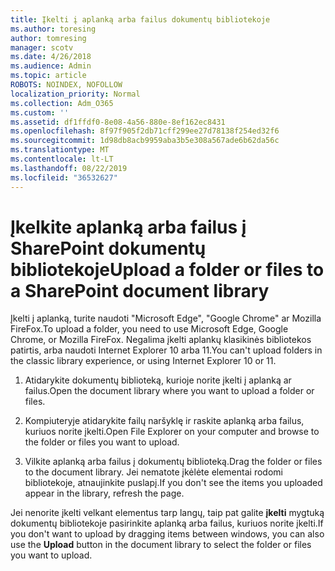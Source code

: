 ```yaml
---
title: Įkelti į aplanką arba failus dokumentų bibliotekoje
ms.author: toresing
author: tomresing
manager: scotv
ms.date: 4/26/2018
ms.audience: Admin
ms.topic: article
ROBOTS: NOINDEX, NOFOLLOW
localization_priority: Normal
ms.collection: Adm_O365
ms.custom: ''
ms.assetid: df1ffdf0-8e08-4a56-880e-8ef162ec8431
ms.openlocfilehash: 8f97f905f2db71cff299ee27d78138f254ed32f6
ms.sourcegitcommit: 1d98db8acb9959aba3b5e308a567ade6b62da56c
ms.translationtype: MT
ms.contentlocale: lt-LT
ms.lasthandoff: 08/22/2019
ms.locfileid: "36532627"
---
```

# <a name="upload-a-folder-or-files-to-a-sharepoint-document-library"></a><span data-ttu-id="77a1b-102">Įkelkite aplanką arba failus į SharePoint dokumentų bibliotekoje</span><span class="sxs-lookup"><span data-stu-id="77a1b-102">Upload a folder or files to a SharePoint document library</span></span>

<span data-ttu-id="77a1b-103">Įkelti į aplanką, turite naudoti "Microsoft Edge", "Google Chrome" ar Mozilla FireFox.</span><span class="sxs-lookup"><span data-stu-id="77a1b-103">To upload a folder, you need to use Microsoft Edge, Google Chrome, or Mozilla FireFox.</span></span> <span data-ttu-id="77a1b-104">Negalima įkelti aplankų klasikinės bibliotekos patirtis, arba naudoti Internet Explorer 10 arba 11.</span><span class="sxs-lookup"><span data-stu-id="77a1b-104">You can't upload folders in the classic library experience, or using Internet Explorer 10 or 11.</span></span>
  
1. <span data-ttu-id="77a1b-105">Atidarykite dokumentų biblioteką, kurioje norite įkelti į aplanką ar failus.</span><span class="sxs-lookup"><span data-stu-id="77a1b-105">Open the document library where you want to upload a folder or files.</span></span>
    
2. <span data-ttu-id="77a1b-106">Kompiuteryje atidarykite failų naršyklę ir raskite aplanką arba failus, kuriuos norite įkelti.</span><span class="sxs-lookup"><span data-stu-id="77a1b-106">Open File Explorer on your computer and browse to the folder or files you want to upload.</span></span>
    
3. <span data-ttu-id="77a1b-107">Vilkite aplanką arba failus į dokumentų biblioteką.</span><span class="sxs-lookup"><span data-stu-id="77a1b-107">Drag the folder or files to the document library.</span></span> <span data-ttu-id="77a1b-108">Jei nematote įkėlėte elementai rodomi bibliotekoje, atnaujinkite puslapį.</span><span class="sxs-lookup"><span data-stu-id="77a1b-108">If you don't see the items you uploaded appear in the library, refresh the page.</span></span> 
    
<span data-ttu-id="77a1b-109">Jei nenorite įkelti velkant elementus tarp langų, taip pat galite **įkelti** mygtuką dokumentų bibliotekoje pasirinkite aplanką arba failus, kuriuos norite įkelti.</span><span class="sxs-lookup"><span data-stu-id="77a1b-109">If you don't want to upload by dragging items between windows, you can also use the **Upload** button in the document library to select the folder or files you want to upload.</span></span> 
  

